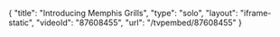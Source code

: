 {
    "title": "Introducing Memphis Grills",
    "type": "solo",
    "layout": "iframe-static",
    "videoId": "87608455",
    "url": "\/tvpembed\/87608455"
}